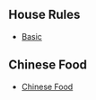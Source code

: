 ## House Rules

- [Basic](house_rule/001-basic.md)

## Chinese Food

- [Chinese Food](chinese_food/index.md)